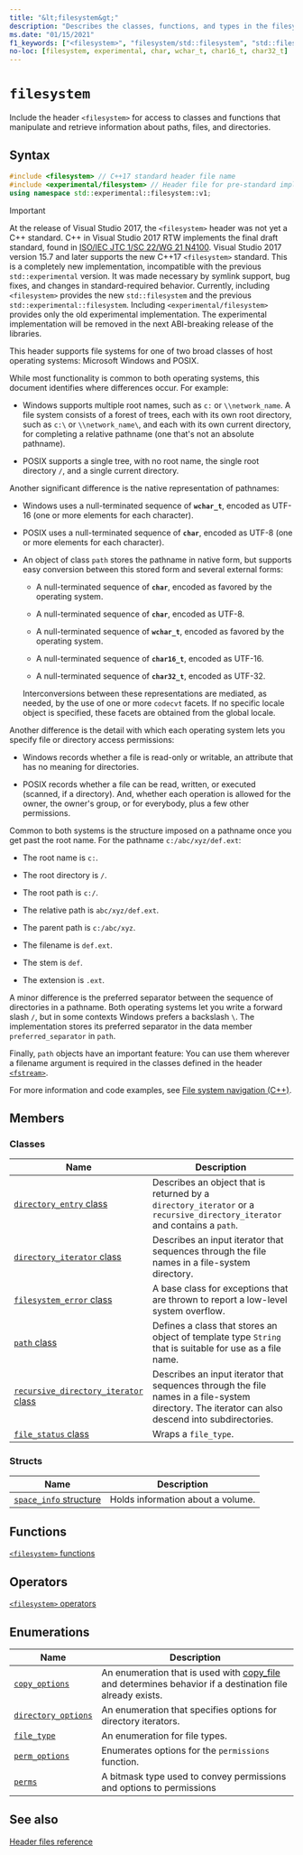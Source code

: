 ```yaml
---
title: "&lt;filesystem&gt;"
description: "Describes the classes, functions, and types in the filesystem header of the Standard C++ library."
ms.date: "01/15/2021"
f1_keywords: ["<filesystem>", "filesystem/std::filesystem", "std::filesystem", "std::experimental::filesystem"]
no-loc: [filesystem, experimental, char, wchar_t, char16_t, char32_t]
---
```

# `filesystem`

Include the header `<filesystem>` for access to classes and functions that manipulate and retrieve information about paths, files, and directories.

## Syntax

```cpp
#include <filesystem> // C++17 standard header file name
#include <experimental/filesystem> // Header file for pre-standard implementation
using namespace std::experimental::filesystem::v1;
```

> [!IMPORTANT]
> At the release of Visual Studio 2017, the `<filesystem>` header was not yet a C++ standard. C++ in Visual Studio 2017 RTW implements the final draft standard, found in [ISO/IEC JTC 1/SC 22/WG 21 N4100](https://wg21.link/n4100). Visual Studio 2017 version 15.7 and later supports the new C++17 `<filesystem>` standard.
> This is a completely new implementation, incompatible with the previous `std::experimental` version. It was made necessary by symlink support, bug fixes, and changes in standard-required behavior. Currently, including `<filesystem>` provides the new `std::filesystem` and the previous `std::experimental::filesystem`. Including `<experimental/filesystem>` provides only the old experimental implementation. The experimental implementation will be removed in the next ABI-breaking release of the libraries.

This header supports file systems for one of two broad classes of host operating systems: Microsoft Windows and POSIX.

While most functionality is common to both operating systems, this document identifies where differences occur. For example:

- Windows supports multiple root names, such as `c:` or `\\network_name`. A file system consists of a forest of trees, each with its own root directory, such as `c:\` or `\\network_name\`, and each with its own current directory, for completing a relative pathname (one that's not an absolute pathname).

- POSIX supports a single tree, with no root name, the single root directory `/`, and a single current directory.

Another significant difference is the native representation of pathnames:

- Windows uses a null-terminated sequence of **`wchar_t`**, encoded as UTF-16 (one or more elements for each character).

- POSIX uses a null-terminated sequence of **`char`**, encoded as UTF-8 (one or more elements for each character).

- An object of class `path` stores the pathname in native form, but supports easy conversion between this stored form and several external forms:

  - A null-terminated sequence of **`char`**, encoded as favored by the operating system.

  - A null-terminated sequence of **`char`**, encoded as UTF-8.

  - A null-terminated sequence of **`wchar_t`**, encoded as favored by the operating system.

  - A null-terminated sequence of **`char16_t`**, encoded as UTF-16.

  - A null-terminated sequence of **`char32_t`**, encoded as UTF-32.

  Interconversions between these representations are mediated, as needed, by the use of one or more `codecvt` facets. If no specific locale object is specified, these facets are obtained from the global locale.

Another difference is the detail with which each operating system lets you specify file or directory access permissions:

- Windows records whether a file is read-only or writable, an attribute that has no meaning for directories.

- POSIX records whether a file can be read, written, or executed (scanned, if a directory). And, whether each operation is allowed for the owner, the owner's group, or for everybody, plus a few other permissions.

Common to both systems is the structure imposed on a pathname once you get past the root name. For the pathname `c:/abc/xyz/def.ext`:

- The root name is `c:`.

- The root directory is `/`.

- The root path is `c:/`.

- The relative path is `abc/xyz/def.ext`.

- The parent path is `c:/abc/xyz`.

- The filename is `def.ext`.

- The stem is `def`.

- The extension is `.ext`.

A minor difference is the preferred separator between the sequence of directories in a pathname. Both operating systems let you write a forward slash `/`, but in some contexts Windows prefers a backslash `\`. The implementation stores its preferred separator in the data member `preferred_separator` in `path`.

Finally, `path` objects have an important feature: You can use them wherever a filename argument is required in the classes defined in the header [`<fstream>`](fstream.md).

For more information and code examples, see [File system navigation (C++)](../standard-library/file-system-navigation.md).

## Members

### Classes

|Name|Description|
|-|-|
|[`directory_entry` class](../standard-library/directory-entry-class.md)|Describes an object that is returned by a `directory_iterator` or a `recursive_directory_iterator` and contains a `path`.|
|[`directory_iterator` class](../standard-library/directory-iterator-class.md)|Describes an input iterator that sequences through the file names in a file-system directory.|
|[`filesystem_error` class](../standard-library/filesystem-error-class.md)|A base class for exceptions that are thrown to report a low-level system overflow.|
|[`path` class](../standard-library/path-class.md)|Defines a class that stores an object of template type `String` that is suitable for use as a file name.|
|[`recursive_directory_iterator` class](../standard-library/recursive-directory-iterator-class.md)|Describes an input iterator that sequences through the file names in a file-system directory. The iterator can also descend into subdirectories.|
|[`file_status` class](../standard-library/file-status-class.md)|Wraps a `file_type`.|

### Structs

|Name|Description|
|-|-|
|[`space_info` structure](../standard-library/space-info-structure.md)|Holds information about a volume.|

## Functions

[`<filesystem>` functions](../standard-library/filesystem-functions.md)

## Operators

[`<filesystem>` operators](../standard-library/filesystem-operators.md)

## Enumerations

|Name|Description|
|-|-|
|[`copy_options`](../standard-library/filesystem-enumerations.md#copy_options)|An enumeration that is used with [copy_file](../standard-library/filesystem-functions.md#copy_file) and determines behavior if a destination file already exists.|
|[`directory_options`](../standard-library/filesystem-enumerations.md#directory_options)|An enumeration that specifies options for directory iterators.|
|[`file_type`](../standard-library/filesystem-enumerations.md#file_type)|An enumeration for file types.|
|[`perm_options`](../standard-library/filesystem-enumerations.md#perm_options)| Enumerates options for the `permissions` function. |
|[`perms`](../standard-library/filesystem-enumerations.md#perms)|A bitmask type used to convey permissions and options to permissions|

## See also

[Header files reference](../standard-library/cpp-standard-library-header-files.md)
